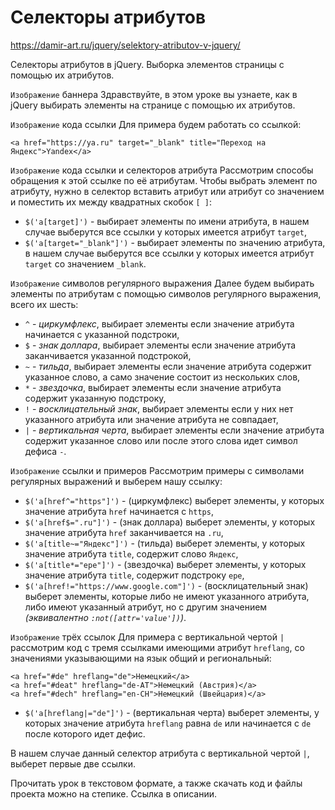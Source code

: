 # Селекторы атрибутов
https://damir-art.ru/jquery/selektory-atributov-v-jquery/

Селекторы атрибутов в jQuery. Выборка элементов страницы с помощью их атрибутов.

`Изображение` баннера
Здравствуйте, в этом уроке вы узнаете, как в jQuery выбирать элементы на странице с помощью их атрибутов.

`Изображение` кода ссылки
Для примера будем работать со ссылкой:

    <a href="https://ya.ru" target="_blank" title="Переход на Яндекс">Yandex</a>

`Изображение` кода ссылки и селекторов атрибута
Рассмотрим способы обращения к этой ссылке по её атрибутам. Чтобы выбрать элемент по атрибуту, нужно в селектор вставить атрибут или атрибут со значением и поместить их между квадратных скобок `[ ]`:
- `$('a[target]')` - выбирает элементы по имени атрибута, в нашем случае выберутся все ссылки у которых имеется атрибут `target`,
- `$('a[target="_blank"]')` - выбирает элементы по значению атрибута, в нашем случае выберутся все ссылки у которых имеется атрибут `target` со значением `_blank`.

`Изображение` символов регулярного выражения
Далее будем выбирать элементы по атрибутам с помощью символов регулярного выражения, всего их шесть:
- `^` - *циркумфлекс*, выбирает элементы если значение атрибута начинается с указанной подстроки,
- `$` - *знак доллара*, выбирает элементы если значение атрибута заканчивается указанной подстрокой,
- `~` - *тильда*, выбирает элементы если значение атрибута содержит указанное слово, а само значение состоит из нескольких слов,
- `*` - *звездочка*, выбирает элементы если значение атрибута содержит указанную подстроку,
- `!` - *восклицательный знак*, выбирает элементы если у них нет указанного атрибута или значение атрибута не совпадает,
- `|` - *вертикальная черта*, выбирает элементы если значение атрибута содержит указанное слово или после этого слова идет символ дефиса `-`.

`Изображение` ссылки и примеров
Рассмотрим примеры с символами регулярных выражений и выберем нашу ссылку:
- `$('a[href^="https"]')` - (циркумфлекс) выберет элементы, у которых значение атрибута `href` начинается с `https`,
- `$('a[href$=".ru"]')` - (знак доллара) выберет элементы, у которых значение атрибута `href` заканчивается на `.ru`,
- `$('a[title~="Яндекс"]')` - (тильда) выберет элементы, у которых значение атрибута `title`, содержит слово `Яндекс`,
- `$('a[title*="ере"]')` - (звездочка) выберет элементы, у которых значение атрибута `title`, содержит подстроку `ере`,
- `$('a[href!="https://www.google.com"]')` - (восклицательный знак) выберет элементы, которые либо не имеют указанного атрибута, либо имеют указанный атрибут, но с другим значением *(эквивалентно `:not([attr='value'])`)*.

`Изображение` трёх ссылок
Для примера с вертикальной чертой `|` рассмотрим код с тремя ссылками имеющими атрибут `hreflang`, со значениями указывающими на язык общий и региональный:

    <a href="#de" hreflang="de">Немецкий</a>
    <a href="#deat" hreflang="de-AT">Немецкий (Австрия)</a>
    <a href="#dech" hreflang="en-CH">Немецкий (Швейцария)</a>

- `$('a[hreflang|="de"]')` - (вертикальная черта) выберет элементы, у которых значение атрибута `hreflang` равна `de` или начинается с `de` после которого идет дефис.

В нашем случае данный селектор атрибута с вертикальной чертой `|`, выберет первые две ссылки.

Прочитать урок в текстовом формате, а также скачать код и файлы проекта можно на степике. Ссылка в описании.
